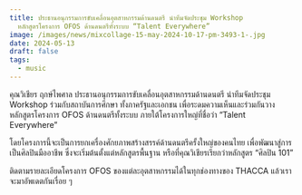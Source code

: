 ```yaml
---
title: ประธานอนุกรรมการขับเคลื่อนอุตสาหกรรมด้านดนตรี นำทีมจัดประชุม Workshop
  หลักสูตรโครงการ OFOS ด้านดนตรีทั้งระบบ “Talent Everywhere”
image: /images/news/mixcollage-15-may-2024-10-17-pm-3493-1-.jpg
date: 2024-05-13
draft: false
tags:
  - music
---
```

คุณวิเชียร ฤกษ์ไพศาล ประธานอนุกรรมการขับเคลื่อนอุตสาหกรรมด้านดนตรี นำทีมจัดประชุม Workshop ร่วมกับสถาบันการศึกษา ทั้งภาครัฐและเอกชน เพื่อระดมความเห็นและร่วมกันวางหลักสูตรโครงการ OFOS ด้านดนตรีทั้งระบบ ภายใต้โครงการใหญ่ที่ชื่อว่า “Talent Everywhere” 

โดยโครงการนี้จะเป็นการยกเครื่องศักยภาพสร้างสรรค์ด้านดนตรีครั้งใหญ่ของคนไทย เพื่อพัฒนาสู่การเป็นศิลปินมืออาชีพ ซึ่งจะเริ่มต้นตั้งแต่หลักสูตรพื้นฐาน หรือที่คุณวิเชียรเรียกว่าหลักสูตร “ศิลปิน 101” 

ติดตามรายละเอียดโครงการ OFOS ของแต่ละอุตสาหกรรมได้ในทุกช่องทางของ THACCA แล้วเราจะมาอัพเดตกันเรื่อย ๆ
